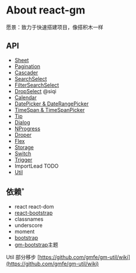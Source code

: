 # About react-gm

愿景：致力于快速搭建项目，像搭积木一样

## API

- [Sheet](./Sheet.md)
- [Pagination](./Pagination)
- [Cascader](./Cascader.md)
- [SearchSelect](./SearchSelect.md)
- [FilterSearchSelect](./FilterSearchSelect.md)
- [DropSelect](./DropSelect.md) @siqi
- [Calendar](./Calendar.md)
- [DatePicker & DateRangePicker](./DatePicker.md)
- [TimeSpan & TimeSpanPicker](./TimeSpan.md)
- [Tip](./Tip.md)
- [Dialog](./Dialog.md)
- [NProgress](./NProgress.md)
- [Droper](./Droper.md)
- [Flex](./Flex.md)
- [Storage](./Storage.md)
- [Switch](./Switch.md)
- [Trigger](./Trigger.md)
- ImportLead TODO
- [Util](https://github.com/gmfe/gm-util)

## 依赖˚

- react react-dom
- [react-bootstrap](http://react-bootstrap.github.io/)
- classnames
- underscore
- moment
- [bootstrap](http://getbootstrap.com/)
- [gm-bootstrap](https://github.com/gmfe/gm-bootstrap)主题

Util 部分移步 [https://github.com/gmfe/gm-util/wiki](https://github.com/gmfe/gm-util/wiki)